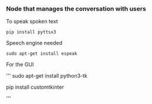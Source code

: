 ### Node that manages the conversation with users

To speak spoken text

```
pip install pyttsx3

```

Speech engine needed
```
sudo apt-get install espeak
```


For the GUI

'''
sudo apt-get install python3-tk

pip install customtkinter

'''

